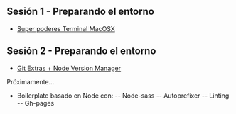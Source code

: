 ## Sesión 1 - Preparando el entorno
- [Super poderes Terminal MacOSX](01-SuperPoderesTerminal/README.md)

## Sesión 2 - Preparando el entorno
- [Git Extras + Node Version Manager](02-GitExtras-NVM/README.md)

Próximamente...
- Boilerplate basado en Node con:
-- Node-sass
-- Autoprefixer
-- Linting
-- Gh-pages
